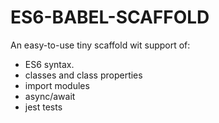 # ES6-BABEL-SCAFFOLD

An easy-to-use tiny scaffold wit support of:
  - ES6 syntax.
  - classes and class properties
  - import modules
  - async/await
  - jest tests
